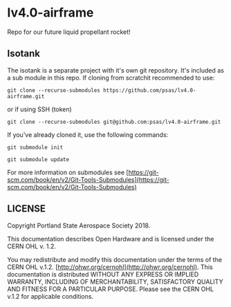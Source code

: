 # lv4.0-airframe
Repo for our future liquid propellant rocket!

## Isotank
The isotank is a separate project with it's own git repository. It's included as a sub module in this repo. If cloning from scratchit recommended to use:

`git clone --recurse-submodules https://github.com/psas/lv4.0-airframe.git`

or if using SSH (token)

`git clone --recurse-submodules git@github.com:psas/lv4.0-airframe.git`


If you've already cloned it, use the following commands:

`git submodule init`

`git submodule update`

For more information on submodules see [https://git-scm.com/book/en/v2/Git-Tools-Submodules](https://git-scm.com/book/en/v2/Git-Tools-Submodules)

## LICENSE

Copyright Portland State Aerospace Society 2018.

This documentation describes Open Hardware and is licensed under the CERN OHL v. 1.2.

You may redistribute and modify this documentation under the terms of the CERN OHL v.1.2. [http://ohwr.org/cernohl](http://ohwr.org/cernohl). This documentation is distributed WITHOUT ANY EXPRESS OR IMPLIED WARRANTY, INCLUDING OF MERCHANTABILITY, SATISFACTORY QUALITY AND FITNESS FOR A PARTICULAR PURPOSE. Please see the CERN OHL v.1.2 for applicable conditions.

